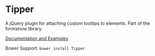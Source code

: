 Tipper
========

A jQuery plugin for attaching custom tooltips to elements. Part of the formstone library.

[Documentation and Examples](http://www.benplum.com/formstone/tipper/)

Bower Support: `bower install Tipper`